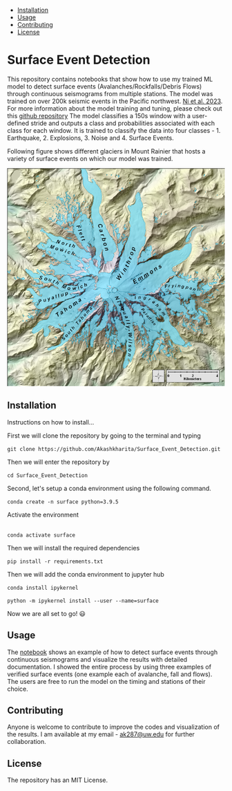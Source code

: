 - [Installation](#installation)
- [Usage](#usage)
- [Contributing](#contributing)
- [License](#license)


# Surface Event Detection

This repository contains notebooks that show how to use my trained ML model to detect surface events (Avalanches/Rockfalls/Debris Flows) through continuous seismograms from multiple stations. 
The model was trained on over 200k seismic events in the Pacific northwest. [Ni et al. 2023](https://seismica.library.mcgill.ca/article/view/368/868). 
For more information about the model training and tuning, please check out this [github repository](https://github.com/Akashkharita/PNW_seismic_event_classification_ML/tree/main)
The model classifies a 150s window with a user-defined stride and outputs a class and probabilities associated with each class for each window. It is trained to classify the data into four classes - 1. Earthquake, 2. Explosions, 3. Noise and 4. Surface Events. 


Following figure shows different glaciers in Mount Rainier that hosts a variety of surface events on which our model was trained. 

![Glaciers in Mount Rainier](Extras/Mt_Rainier_Glaciers.png)


## Installation

Instructions on how to install...

First we will clone the repository by going to the terminal and typing

```
git clone https://github.com/Akashkharita/Surface_Event_Detection.git

```


Then we will enter the repository by

```
cd Surface_Event_Detection
```


Second, let's setup a conda environment using the following command. 

```
conda create -n surface python=3.9.5
```

Activate the environment

```

conda activate surface
```

Then we will install the required dependencies 
```
pip install -r requirements.txt
```

Then we will add the conda environment to jupyter hub 
```
conda install ipykernel
```
```
python -m ipykernel install --user --name=surface
```


Now we are all set to go! 😃

## Usage
The [notebook](Notebooks/Automated_Surface_Event_Detection.ipynb) shows an example of how to detect surface events through continuous seismograms and visualize the results with detailed documentation. I showed the entire process by using three examples of verified surface events (one example each of avalanche, fall and flows). The users are free to run the model on the timing and stations of their choice. 


## Contributing
Anyone is welcome to contribute to improve the codes and visualization of the results. I am available at my email  - ak287@uw.edu for further collaboration. 

## License

The repository has an MIT License. 
